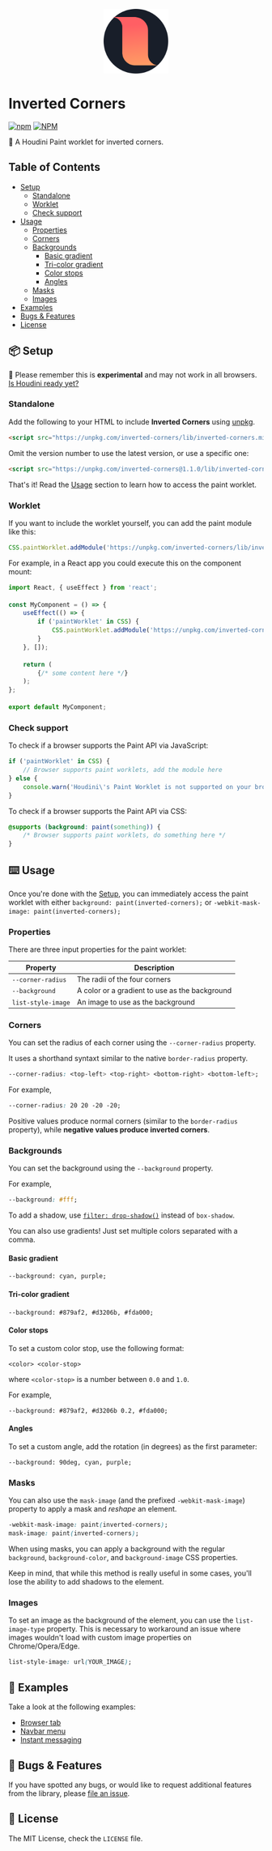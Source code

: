 <p align="center">
    <img width="128" height="128" src="site/src/images/logo.svg" />
</p>

# Inverted Corners
[![npm](https://img.shields.io/npm/v/inverted-corners.svg)](https://www.npmjs.com/package/inverted-corners)
[![NPM](https://img.shields.io/npm/l/inverted-corners.svg)](https://github.com/over-engineer/inverted-corners/blob/master/LICENSE)

🎨 A Houdini Paint worklet for inverted corners.

## Table of Contents

* [Setup](#-setup)
    * [Standalone](#standalone)
    * [Worklet](#worklet)
    * [Check support](#check-support)
* [Usage](#-usage)
    * [Properties](#properties)
    * [Corners](#corners)
    * [Backgrounds](#backgrounds)
        * [Basic gradient](#basic-gradient)
        * [Tri-color gradient](#tri-color-gradient)
        * [Color stops](#color-stops)
        * [Angles](#angles)
    * [Masks](#masks)
    * [Images](#images)
* [Examples](#-examples)
* [Bugs & Features](#-bugs-features)
* [License](#-license)

## 📦 Setup

🧪 Please remember this is **experimental** and may not work in all browsers. [Is Houdini ready yet?](https://ishoudinireadyyet.com/)

### Standalone

Add the following to your HTML to include **Inverted Corners** using [unpkg](https://unpkg.com/).

```html
<script src="https://unpkg.com/inverted-corners/lib/inverted-corners.min.js"></script>
```

Omit the version number to use the latest version, or use a specific one:

```html
<script src="https://unpkg.com/inverted-corners@1.1.0/lib/inverted-corners.min.js"></script>
```

That's it! Read the [Usage](#-usage) section to learn how to access the paint worklet.

### Worklet

If you want to include the worklet yourself, you can add the paint module like this:

```javascript
CSS.paintWorklet.addModule('https://unpkg.com/inverted-corners/lib/inverted-corners-worklet.min.js');
```

For example, in a React app you could execute this on the component mount:

```jsx
import React, { useEffect } from 'react';

const MyComponent = () => {
    useEffect(() => {
        if ('paintWorklet' in CSS) {
            CSS.paintWorklet.addModule('https://unpkg.com/inverted-corners/lib/inverted-corners-worklet.min.js');
        }
    }, []);

    return (
        {/* some content here */}
    );
};

export default MyComponent;
```

### Check support

To check if a browser supports the Paint API via JavaScript:

```javascript
if ('paintWorklet' in CSS) {
    // Browser supports paint worklets, add the module here
} else {
    console.warn('Houdini\'s Paint Worklet is not supported on your browser.');
}
```

To check if a browser supports the Paint API via CSS:

```css
@supports (background: paint(something)) {
    /* Browser supports paint worklets, do something here */
}
```

## ⌨️ Usage

Once you're done with the [Setup](#-setup), you can immediately access the paint worklet with either `background: paint(inverted-corners);` or `-webkit-mask-image: paint(inverted-corners);`

### Properties

There are three input properties for the paint worklet:

| Property              | Description                                       |
| --------------------- | ------------------------------------------------- |
| `--corner-radius`     | The radii of the four corners                     |
| `--background`        | A color or a gradient to use as the background    |
| `list-style-image`    | An image to use as the background                 |

### Corners

You can set the radius of each corner using the `--corner-radius` property.

It uses a shorthand syntaxt similar to the native `border-radius` property.

```css
--corner-radius: <top-left> <top-right> <bottom-right> <bottom-left>;
```

For example,

```css
--corner-radius: 20 20 -20 -20;
```

Positive values produce normal corners (similar to the `border-radius` property), while **negative values produce inverted corners**.

### Backgrounds

You can set the background using the `--background` property.

For example,

```css
--background: #fff;
```

To add a shadow, use [`filter: drop-shadow()`](https://developer.mozilla.org/en-US/docs/Web/CSS/filter-function/drop-shadow()) instead of `box-shadow`.

You can also use gradients! Just set multiple colors separated with a comma.

#### Basic gradient

```
--background: cyan, purple;
```

#### Tri-color gradient

```
--background: #879af2, #d3206b, #fda000;
```

#### Color stops

To set a custom color stop, use the following format:

```
<color> <color-stop>
```

where `<color-stop>` is a number between `0.0` and `1.0`.

For example,

```
--background: #879af2, #d3206b 0.2, #fda000;
```

#### Angles

To set a custom angle, add the rotation (in degrees) as the first parameter:

```
--background: 90deg, cyan, purple;
```

### Masks

You can also use the `mask-image` (and the prefixed `-webkit-mask-image`) property to apply a mask and _reshape_ an element.

```css
-webkit-mask-image: paint(inverted-corners);
mask-image: paint(inverted-corners);
```

When using masks, you can apply a background with the regular `background`, `background-color`, and `background-image` CSS properties.

Keep in mind, that while this method is really useful in some cases, you'll lose the ability to add shadows to the element.

### Images

To set an image as the background of the element, you can use the `list-image-type` property. This is necessary to workaround an issue where images wouldn't load with custom image properties on Chrome/Opera/Edge.

```css
list-style-image: url(YOUR_IMAGE);
```

## 📙 Examples

Take a look at the following examples:

* [Browser tab](https://codepen.io/)
* [Navbar menu](https://codepen.io/)
* [Instant messaging](https://codepen.io/)

## 🐞 Bugs & Features

If you have spotted any bugs, or would like to request additional features from the library, please [file an issue](https://github.com/over-engineer/inverted-corners/issues).

## 📖 License

The MIT License, check the `LICENSE` file.
